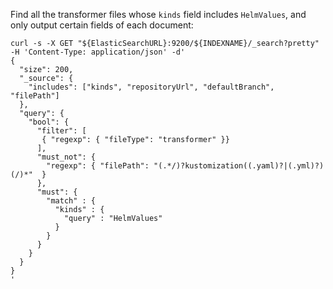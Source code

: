Find all the transformer files whose `kinds` field includes `HelmValues`, and
only output certain fields of each document:
```
curl -s -X GET "${ElasticSearchURL}:9200/${INDEXNAME}/_search?pretty" -H 'Content-Type: application/json' -d'
{
  "size": 200,
  "_source": {
    "includes": ["kinds", "repositoryUrl", "defaultBranch", "filePath"]
  },
  "query": {
    "bool": {
      "filter": [
       { "regexp": { "fileType": "transformer" }}
      ],
      "must_not": {
        "regexp": { "filePath": "(.*/)?kustomization((.yaml)?|(.yml)?)(/)*"  }
      },
      "must": {
        "match" : {
          "kinds" : {
            "query" : "HelmValues"
          }
        }
      }
    }
  }
}
'
```